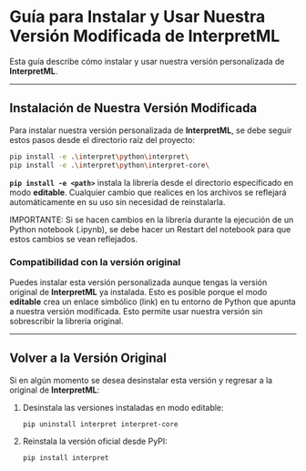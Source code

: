 
# Guía para Instalar y Usar Nuestra Versión Modificada de InterpretML

Esta guía describe cómo instalar y usar nuestra versión personalizada de **InterpretML**.

---

## Instalación de Nuestra Versión Modificada

Para instalar nuestra versión personalizada de **InterpretML**, se debe seguir estos pasos desde el directorio raíz del proyecto:

```bash
pip install -e .\interpret\python\interpret\
pip install -e .\interpret\python\interpret-core\
```

**`pip install -e <path>`** instala la librería desde el directorio especificado en modo **editable**. Cualquier cambio que realices en los archivos se reflejará automáticamente en su uso sin necesidad de reinstalarla.

IMPORTANTE: Si se hacen cambios en la librería durante la ejecución de un Python notebook (.ipynb), se debe hacer un Restart del notebook para que estos cambios se vean reflejados.

### Compatibilidad con la versión original

Puedes instalar esta versión personalizada aunque tengas la versión original de **InterpretML** ya instalada. Esto es posible porque el modo **editable** crea un enlace simbólico (link) en tu entorno de Python que apunta a nuestra versión modificada. Esto permite usar nuestra versión sin sobrescribir la librería original.

---

## Volver a la Versión Original

Si en algún momento se desea desinstalar esta versión y regresar a la original de **InterpretML**:

1. Desinstala las versiones instaladas en modo editable:
   ```bash
   pip uninstall interpret interpret-core
   ```

2. Reinstala la versión oficial desde PyPI:
   ```bash
   pip install interpret
   ```
